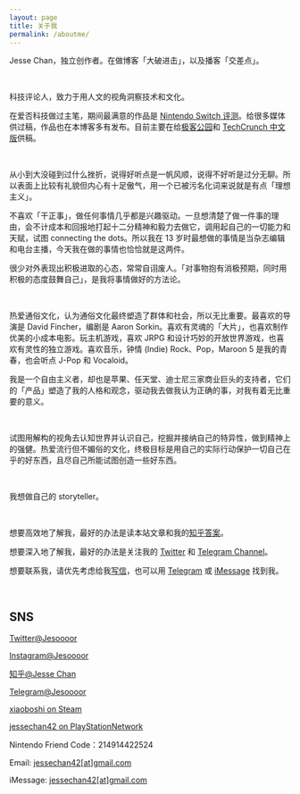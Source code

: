 ```yaml
---
layout: page
title: 关于我
permalink: /aboutme/
---
```


Jesse Chan，独立创作者。在做博客「大破进击」，以及播客「交差点」。

<br>

科技评论人，致力于用人文的视角洞察技术和文化。

在爱否科技做过主笔，期间最满意的作品是 [Nintendo Switch 评测](http://www.bilibili.com/video/av9780659)。给很多媒体供过稿，作品也在本博客多有发布。目前主要在给[极客公园](geekpark.net)和 [TechCrunch 中文版](techcrunch.cn)供稿。

<br>

从小到大没碰到过什么挫折，说得好听点是一帆风顺，说得不好听是过分无聊。所以表面上比较有礼貌但内心有十足傲气，用一个已被污名化词来说就是有点「理想主义」。

不喜欢「干正事」，做任何事情几乎都是兴趣驱动。一旦想清楚了做一件事的理由，会不计成本和回报地打起十二分精神和毅力去做它，调用起自己的一切能力和天赋，试图 connecting the dots。所以我在 13 岁时最想做的事情是当杂志编辑和电台主播，今天我在做的事情也恰恰就是这两件。

很少对外表现出积极进取的心态，常常自诩废人。「对事物抱有消极预期，同时用积极的态度鼓舞自己」，是我将事情做好的方法论。

<br>

热爱通俗文化，认为通俗文化最终塑造了群体和社会，所以无比重要。最喜欢的导演是 David Fincher，编剧是 Aaron Sorkin。喜欢有灵魂的「大片」，也喜欢制作优美的小成本电影。玩主机游戏，喜欢 JRPG 和设计巧妙的开放世界游戏，也喜欢有灵性的独立游戏。喜欢音乐，钟情 (Indie) Rock、Pop，Maroon 5 是我的青春，也会听点 J-Pop 和 Vocaloid。

我是一个自由主义者，却也是苹果、任天堂、迪士尼三家商业巨头的支持者，它们的「产品」塑造了我的人格和观念，驱动我去做我认为正确的事，对我有着无比重要的意义。

<br>

试图用解构的视角去认知世界并认识自己，挖掘并接纳自己的特异性，做到精神上的强健。热爱流行但不媚俗的文化，终极目标是用自己的实际行动保护一切自己在乎的好东西，且尽自己所能试图创造一些好东西。

<br>

我想做自己的 storyteller。

<br>

想要高效地了解我，最好的办法是读本站文章和我的[知乎答案](https://www.zhihu.com/people/jesor/answers)。

想要深入地了解我，最好的办法是关注我的 [Twitter](twitter.com/Jesooor) 和 [Telegram Channel](t.me/forwardlikehell)。

想要联系我，请优先考虑给我[写信](mailto:jessechan42@gmail.com)，也可以用 [Telegram](https://t.me/Jesoooor/) 或 [iMessage](sms:jessechan42@gmail.com) 找到我。

<br>

## SNS
[Twitter@Jesoooor](https://twitter.com/Jesoooor)

[Instagram@Jesoooor](https://www.instagram.com/jesoooor/)

[知乎@Jesse Chan](https://www.zhihu.com/people/jesor/activities/)

[Telegram@Jesoooor](https://t.me/Jesoooor/)

[xiaoboshi on Steam](https://steamcommunity.com/id/jesor/)

[jessechan42 on PlayStationNetwork](https://psnprofiles.com/jessechan42/)

Nintendo Friend Code：214914422524

Email: <a href="mailto:jessechan42@gmail.com">jessechan42[at]gmail.com</a>

iMessage: <a href="sms:jessechan42@gmail.com">jessechan42[at]gmail.com</a>